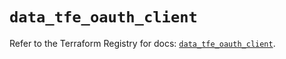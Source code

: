 # `data_tfe_oauth_client`

Refer to the Terraform Registry for docs: [`data_tfe_oauth_client`](https://registry.terraform.io/providers/hashicorp/tfe/0.58.0/docs/data-sources/oauth_client).
